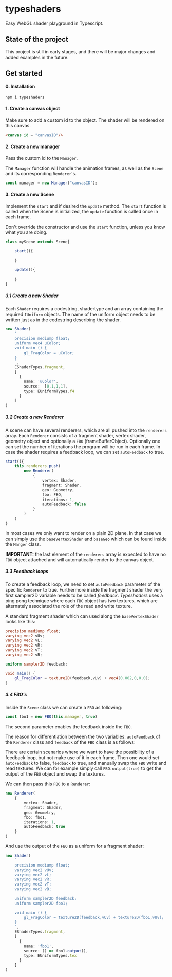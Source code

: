 # typeshaders

Easy WebGL shader playground in Typescript.

## State of the project
This project is still in early stages, 
and there will be major changes and added examples in the future.

## Get started

#### 0. Installation

```npm i typeshaders```

#### 1. Create a canvas object 

Make sure to add a custom id to the object. 
The shader will be rendered on this canvas.

````html
<canvas id = "canvasID"/>
````

#### 2. Create a new manager

Pass the custom id to the ``Manager``.

The ``Manager`` function will handle the animation frames, as well as the ``Scene``
and its corresponding ``Renderer``'s. 

````typescript
const manager = new Manager("canvasID");
````

#### 3. Create a new Scene

Implement the ``start`` and if desired the ``update`` method. 
The ``start`` function is called when the Scene is initialized, 
the ``update`` function is called once in each frame. 

Don't override the constructor and use the ``start`` function,
unless you know what you are doing.

````typescript
class myScene extends Scene{

    start(){
 
    }

    update(){
    
    }
}
````

##### 3.1 Create a new Shader

Each ``Shader`` requires a codestring, shadertype and an array containing the required ``IUniform`` objects. 
The name of the uniform object needs to be written just as in the codestring describing the shader.
````typescript
new Shader(
    `
    precision mediump float;
    uniform vec4 uColor;
    void main () {
        gl_FragColor = uColor;
    }
    `,
    EShaderTypes.fragment,
    [
      {
        name: 'uColor',
        source:  [0,1,1,1],
        type: EUniformTypes.f4
      }
    ] 
)
````

##### 3.2 Create a new Renderer

A scene can have several renderers, which are all pushed into the ``renderers`` array. Each ``Renderer`` consists of a fragment shader, vertex shader, geometry object and
optionally a ``FBO`` (frameBufferObject). Optionally one can set the number of iterations
the program will be run in each frame. In case the shader requires a feedback loop,
we can set ``autoFeedback`` to true.

````typescript
start(){
    this.renderers.push(
        new Renderer(
            {
                vertex: Shader,
                fragment: Shader,
                geo: Geometry,
                fbo: FBO,
                iterations: 1,
                autoFeedback: false
            }
        )   
    )
}
````

In most cases we only want to render on a plain 2D plane. 
In that case we can simply use the ``baseVertexShader`` and ``baseGeo``
which can be found inside the ``Manger`` class.

**IMPORTANT:** the last element of the ``renderers`` array is expected
to have no ``FBO`` object attached and will automatically render to the canvas object. 

##### 3.3 Feedback loops

To create a feedback loop, we need to set ``autoFeedback`` parameter of the specific ``Renderer`` to true.
Furthermore inside the fragment shader the very first sampler2D variable needs to be called
*feedback*. *Typeshaders* uses a ping pong technique where each ``FBO`` object has two textures, which are
alternately associated the role of the read and write texture. 

A standard fragment shader which can used along the ``baseVertexShader``
looks like this:

````glsl
precision mediump float;
varying vec2 vUv;
varying vec2 vL;
varying vec2 vR;
varying vec2 vT;
varying vec2 vB;

uniform sampler2D feedback;

void main() {
    gl_FragColor = texture2D(feedback,vUv) + vec4(0.002,0,0,0);
}
````

##### 3.4 FBO's

Inside the ``Scene`` class we can create a ``FBO`` as following:
````typescript
const fbo1 = new FBO(this.manager, true)
````

The second parameter enables the feedback inside the ``FBO``. 

The reason for differentiation between the two variables: 
``autoFeedback`` of the ``Renderer`` class and ``feedback`` of the ``FBO`` class is as follows:

There are certain scenarios where we want to have the possibility of a feedback loop, but not 
make use of it in each frame. Then one would set ``àutoFeedback`` to false, ``feedback`` to true,
and manually swap the ``FBO`` write and read textures. We can for example simply call ``FBO.output(true)``
to get the output of the ``FBO`` object and swap the textures. 

We can then pass this ``FBO`` to a ``Renderer``:

````typescript
new Renderer(
    {
        vertex: Shader,
        fragment: Shader,
        geo: Geometry,
        fbo: fbo1,
        iterations: 1,
        autoFeedback: true
    }
)   
````

And use the output of the ``FBO`` as a uniform for a fragment shader:

````typescript
new Shader(
    `
    precision mediump float;
    varying vec2 vUv;
    varying vec2 vL;
    varying vec2 vR;
    varying vec2 vT;
    varying vec2 vB;
    
    uniform sampler2D feedback;
    uniform sampler2D fbo1;

    void main () {
        gl_FragColor = texture2D(feedback,vUv) + texture2D(fbo1,vUv);
    }
    `,
    EShaderTypes.fragment,
    [
      {
        name: 'fbo1',
        source: () => fbo1.output(),
        type: EUniformTypes.tex
      }
    ] 
)
````
